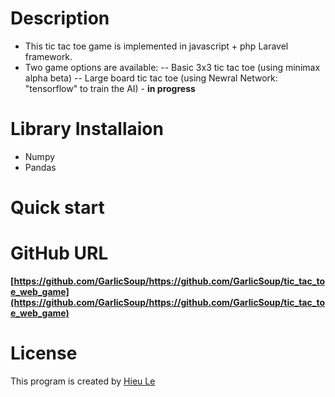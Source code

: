 # Description
- This tic tac toe game is implemented in javascript + php Laravel framework.
- Two game options are available:
-- Basic 3x3 tic tac toe (using minimax alpha beta)
-- Large board tic tac toe (using Newral Network: "tensorflow" to train the AI) - **in progress**


# Library Installaion
- Numpy
- Pandas

# Quick start

# GitHub URL
**[https://github.com/GarlicSoup/https://github.com/GarlicSoup/tic_tac_toe_web_game](https://github.com/GarlicSoup/https://github.com/GarlicSoup/tic_tac_toe_web_game)**

# License
This program is created by [Hieu Le](https://github.com/GarlicSoup)
